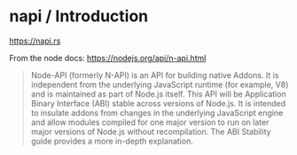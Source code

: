 # napi / Introduction

<https://napi.rs>

From the node docs: <https://nodejs.org/api/n-api.html>

> Node-API (formerly N-API) is an API for building native Addons. It is independent from the underlying JavaScript runtime (for example, V8) and is maintained as part of Node.js itself. This API will be Application Binary Interface (ABI) stable across versions of Node.js. It is intended to insulate addons from changes in the underlying JavaScript engine and allow modules compiled for one major version to run on later major versions of Node.js without recompilation. The ABI Stability guide provides a more in-depth explanation.
